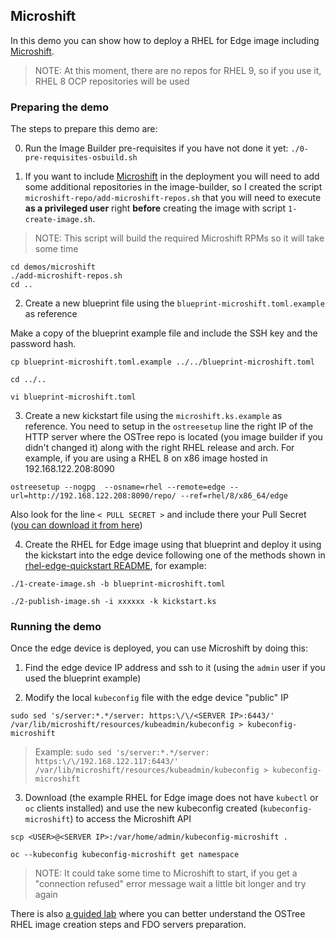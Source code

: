 
## Microshift

In this demo you can show how to deploy a RHEL for Edge image including [Microshift](https://github.com/redhat-et/microshift).

> NOTE: At this moment, there are no repos for RHEL 9, so if you use it, RHEL 8 OCP repositories will be used

### Preparing the demo

The steps to prepare this demo are:

0) Run the Image Builder pre-requisites if you have not done it yet: `./0-pre-requisites-osbuild.sh`


1) If you want to include [Microshift](https://github.com/redhat-et/microshift) in the deployment you will need to add some additional repositories in the image-builder, so I created the script `microshift-repo/add-microshift-repos.sh` that you will need to execute **as a privileged user** right **before** creating the image with script `1-create-image.sh`.

> NOTE: This script will build the required Microshift RPMs so it will take some time

```
cd demos/microshift
./add-microshift-repos.sh
cd ..
```

2) Create a new blueprint file using the `blueprint-microshift.toml.example` as reference

Make a copy of the blueprint example file and include the SSH key and the password hash.

```
cp blueprint-microshift.toml.example ../../blueprint-microshift.toml

cd ../..

vi blueprint-microshift.toml
```


3) Create a new kickstart file using the `microshift.ks.example` as reference. You need to setup in the `ostreesetup` line the right IP of the HTTP server where the OSTree repo is located (you image builder if you didn't changed it) along with the right RHEL release and arch. For example, if you are using a RHEL 8 on x86 image hosted in 192.168.122.208:8090

`ostreesetup --nogpg  --osname=rhel --remote=edge --url=http://192.168.122.208:8090/repo/ --ref=rhel/8/x86_64/edge`

Also look for the line `< PULL SECRET >` and include there your Pull Secret ([you can download it from here](https://console.redhat.com/openshift/downloads#tool-pull-secret))


4) Create the RHEL for Edge image using that blueprint and deploy it using the kickstart into the edge device following one of the methods shown in [rhel-edge-quickstart README](https://github.com/luisarizmendi/rhel-edge-quickstart), for example:

```
./1-create-image.sh -b blueprint-microshift.toml

./2-publish-image.sh -i xxxxxx -k kickstart.ks
```


### Running the demo

Once the edge device is deployed, you can use Microshift by doing this:

1) Find the edge device IP address and ssh to it (using the `admin` user if you used the blueprint example)

2) Modify the local `kubeconfig` file with the edge device "public" IP

```
sudo sed 's/server:*.*/server: https:\/\/<SERVER IP>:6443/' /var/lib/microshift/resources/kubeadmin/kubeconfig > kubeconfig-microshift
```

> Example: `sudo sed 's/server:*.*/server: https:\/\/192.168.122.117:6443/' /var/lib/microshift/resources/kubeadmin/kubeconfig > kubeconfig-microshift`

3) Download (the example RHEL for Edge image does not have `kubectl` or `oc` clients installed) and use the new kubeconfig created (`kubeconfig-microshift`) to access the Microshift API


```
scp <USER>@<SERVER IP>:/var/home/admin/kubeconfig-microshift .

oc --kubeconfig kubeconfig-microshift get namespace
```

> NOTE: It could take some time to Microshift to start, if you get a "connection refused" error message wait a little bit longer and try again

There is also [a guided lab](https://luisarizmendi.github.io/tutorial-secure-onboarding/fdo-tutorial/index.html) where you can better understand the OSTree RHEL image creation steps and FDO servers preparation.
